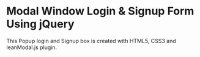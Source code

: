 Modal Window Login & Signup Form Using jQuery
==================================================

This Popup login and Signup box is created with HTML5, CSS3 and leanModal.js plugin.
